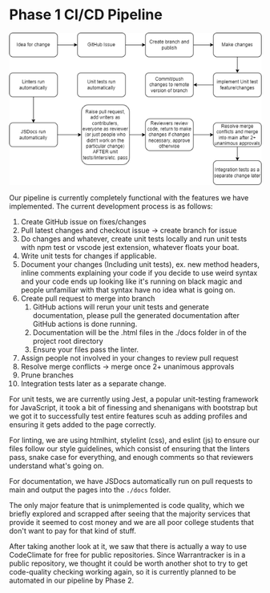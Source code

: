 # Phase 1 CI/CD Pipeline

![img](phase1.drawio.png)  

Our pipeline is currently completely functional with the features we have implemented. 
The current development process is as follows:

1. Create GitHub issue on fixes/changes
2. Pull latest changes and checkout issue -> create branch for issue
3. Do changes and whatever, create unit tests locally and run unit tests with npm test or vscode jest extension, whatever floats your boat.
4. Write unit tests for changes if applicable. 
5. Document your changes (Including unit tests), ex. new method headers, inline comments explaining your code if you decide to use weird syntax and your code ends up looking like it's running on black magic and people unfamiliar with that syntax have no idea what is going on.
6. Create pull request to merge into branch
   1. GitHub actions will rerun your unit tests and generate documentation, please pull the generated documentation after GitHub actions is done running.
   2. Documentation will be the .html files in the ./docs folder in of the project root directory
   3. Ensure your files pass the linter.
7. Assign people not involved in your changes to review pull request
8. Resolve merge conflicts -> merge once 2+ unanimous approvals
9.  Prune branches
10. Integration tests later as a separate change.

For unit tests, we are currently using Jest, a popular unit-testing framework for JavaScript, it took a bit of finessing and shenanigans with bootstrap but we got it to successfully test entire features scuh as adding profiles and ensuring it gets added to the page correctly.  

For linting, we are using htmlhint, stylelint (css), and eslint (js) to ensure our files follow our style guidelines, which consist of ensuring that the linters pass, snake case for everything, and enough comments so that reviewers understand what's going on.

For documentation, we have JSDocs automatically run on pull requests to main and output the pages into the `./docs` folder. 

The only major feature that is unimplemented is code quality, which we briefly explored and scrapped after seeing that the majority services that provide it seemed to cost money and we are all poor college students that don't want to pay for that kind of stuff.  

After taking another look at it, we saw that there is actually a way to use CodeClimate for free for public repositories. Since Warrantracker is in a public repository, we thought it could be worth another shot to try to get code-quality checking working again, so it is currently planned to be automated in our pipeline by Phase 2. 

